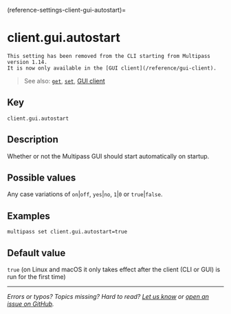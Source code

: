 (reference-settings-client-gui-autostart)=
# client.gui.autostart

```{caution}
This setting has been removed from the CLI starting from Multipass version 1.14.
It is now only available in the [GUI client](/reference/gui-client).
```

> See also: [`get`](/reference/command-line-interface/get), [`set`](/reference/command-line-interface/set), [GUI client](/reference/gui-client)

## Key

`client.gui.autostart`

## Description

Whether or not the Multipass GUI should start automatically on startup.

## Possible values

Any case variations of `on`|`off`, `yes`|`no`, `1`|`0` or `true`|`false`.

## Examples

`multipass set client.gui.autostart=true`

## Default value

`true` (on Linux and macOS it only takes effect after the client (CLI or GUI) is run for the first time)

---

*Errors or typos? Topics missing? Hard to read? <a href="https://docs.google.com/forms/d/e/1FAIpQLSd0XZDU9sbOCiljceh3rO_rkp6vazy2ZsIWgx4gsvl_Sec4Ig/viewform?usp=pp_url&entry.317501128=https://canonical.com/multipass/docs/gui-autostart" target="_blank">Let us know</a> or <a href="https://github.com/canonical/multipass/issues/new/choose" target="_blank">open an issue on GitHub</a>.*
